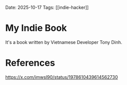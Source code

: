 Date: 2025-10-17
Tags: [[indie-hacker]]

# My Indie Book

It's a book written by Vietnamese Developer Tony Dinh.

# References
https://x.com/imwsl90/status/1978610439614562730